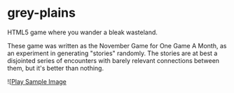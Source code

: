 grey-plains
===========

HTML5 game where you wander a bleak wasteland.

These game was written as the November Game for One Game A Month, as an experiment in generating "stories" randomly.
The stories are at best a disjointed series of encounters with barely relevant connections between them, but it's better than nothing.

![[Play Sample Image](http://i.imgur.com/2b8MGNL.png)
